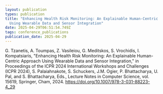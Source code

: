 ```yaml
---
layout: publication
types: publication
title: "Enhancing Health Risk Monitoring: An Explainable Human-Centric Approach
  Using Wearable Data and Sensor Integration"
date: 2025-04-29T06:51:54.749Z
tags: conference_publications
publication_date: 2025-04-29
---
```

<!--StartFragment-->

G. Tzanetis, A. Toumpas, Z. Vasileiou, G. Meditskos, S. Vrochidis, I. Kompatsiaris, "Enhancing Health Risk Monitoring: An Explainable Human-Centric Approach Using Wearable Data and Sensor Integration," in Proceedings of the ICPR 2024 International Workshops and Challenges (ICPR 2024), S. Palaiahnakote, S. Schuckers, J.M. Ogier, P. Bhattacharya, U. Pal, and S. Bhattacharya, Eds., Lecture Notes in Computer Science, vol. 15619, Springer, Cham, 2024. <https://doi.org/10.1007/978-3-031-88223-4_29>

<!--EndFragment-->